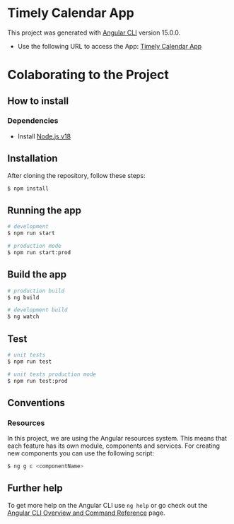 # Timely Calendar App

This project was generated with [Angular CLI](https://github.com/angular/angular-cli) version 15.0.0.

- Use the following URL to access the App: [Timely Calendar App](https://timely-calendar.vercel.app/)

# Colaborating to the Project

## How to install

### Dependencies

- Install [Node.js v18](https://nodejs.org/en/)

## Installation

After cloning the repository, follow these steps:

```bash
$ npm install
```

## Running the app

```bash
# development
$ npm run start

# production mode
$ npm run start:prod
```

## Build the app

```bash
# production build
$ ng build

# development build
$ ng watch
```

## Test

```bash
# unit tests
$ npm run test

# unit tests production mode
$ npm run test:prod
```

## Conventions

### Resources

In this project, we are using the Angular resources system. This means that each feature has its own module, components and services.
For creating new components you can use the following script:

```bash
$ ng g c <componentName>
```

## Further help

To get more help on the Angular CLI use `ng help` or go check out the [Angular CLI Overview and Command Reference](https://angular.io/cli) page.
